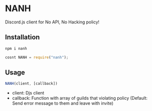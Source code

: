 # NANH
Discord.js client for No API, No Hacking policy!

## Installation
```bash
npm i nanh
```
```js
cosnt NANH = require("nanh");
```

## Usage
```js
NANH(client, [callback])
```
- client: Djs client
- callback: Function with array of guilds that violating policy (Default: Send error message to them and leave with invite)
